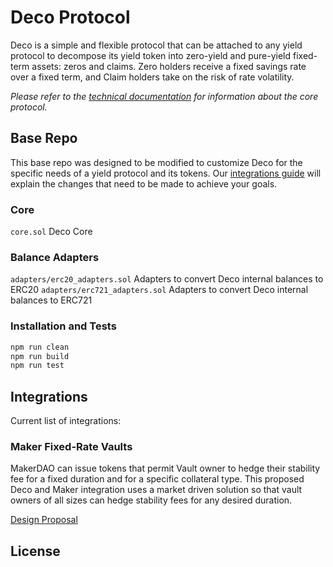 # Deco Protocol

Deco is a simple and flexible protocol that can be attached to any yield protocol to decompose its yield token into zero-yield and pure-yield fixed-term assets: zeros and claims. Zero holders receive a fixed savings rate over a fixed term, and Claim holders take on the risk of rate volatility.

*Please refer to the [technical documentation](https://docs/deco.money) for information about the core protocol.*

## Base Repo

This base repo was designed to be modified to customize Deco for the specific needs of a yield protocol and its tokens. Our [integrations guide](https://docs.deco.money/#/build-integration) will explain the changes that need to be made to achieve your goals.

### Core

`core.sol` Deco Core

### Balance Adapters

`adapters/erc20_adapters.sol` Adapters to convert Deco internal balances to ERC20
`adapters/erc721_adapters.sol` Adapters to convert Deco internal balances to ERC721

### Installation and Tests

```bash
npm run clean
npm run build
npm run test

```

## Integrations

Current list of integrations:

### Maker Fixed-Rate Vaults

MakerDAO can issue tokens that permit Vault owner to hedge their stability fee for a fixed duration and for a specific collateral type. This proposed Deco and Maker integration uses a market driven solution so that vault owners of all sizes can hedge stability fees for any desired duration.

[Design Proposal](https://docs.deco.money/#/integrations/maker-vaults)

## License

